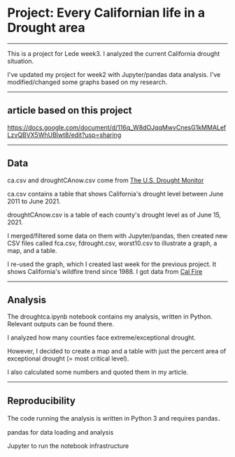 # Project: Every Californian life in a Drought area
---
This is a project for Lede week3. I analyzed the current California drought situation.

I've updated my project for week2 with Jupyter/pandas data analysis. I've modified/changed some graphs based on my research.


---
## article based on this project

https://docs.google.com/document/d/116q_W8dOJqqMwvCnesG1kMMALefLzvQBVX5WhUBlwt8/edit?usp=sharing

---
## Data

ca.csv and droughtCAnow.csv come from [The U.S. Drought Monitor](https://droughtmonitor.unl.edu/DmData/DataDownload/ComprehensiveStatistics.aspx)

ca.csv contains a table that shows California's drought level between June 2011 to June 2021.

droughtCAnow.csv is a table of each county's drought level as of June 15, 2021.

I merged/filtered some data on them with Jupyter/pandas, 
then created new CSV files called fca.csv, fdrought.csv, worst10.csv to illustrate a graph, a map, and a table.

I re-used the graph, which I created last week for the previous project. It shows California's wildfire trend since 1988. 
I got data from [Cal Fire](https://www.fire.ca.gov/stats-events/)

---
## Analysis

The droughtca.ipynb notebook contains my analysis, written in Python. Relevant outputs can be found there.

I analyzed how many counties face extreme/exceptional drought.

However, I decided to create a map and a table with just the percent area of exceptional drought (= most critical level).

I also calculated some numbers and quoted them in my article.

---
## Reproducibility

The code running the analysis is written in Python 3 and requires pandas．

pandas for data loading and analysis

Jupyter to run the notebook infrastructure


